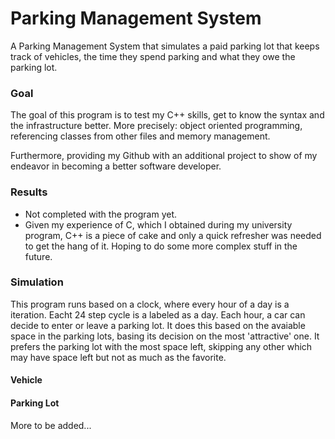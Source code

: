 # Parking Management System
A Parking Management System that simulates a paid parking lot that keeps track of vehicles, the time they spend parking and what they owe the parking lot. 

### Goal
The goal of this program is to test my C++ skills, get to know the syntax and the infrastructure better. More precisely: object oriented programming, referencing classes from other files and memory management.

Furthermore, providing my Github with an additional project to show of my endeavor in becoming a better software developer. 

### Results
- Not completed with the program yet.
- Given my experience of C, which I obtained during my university program, C++ is a piece of cake and only a quick refresher was needed to get the hang of it. Hoping to do some more complex stuff in the future. 

### Simulation
This program runs based on a clock, where every hour of a day is a iteration. Eacht 24 step cycle is a labeled as a day. Each hour, a car can decide to enter or leave a parking lot. It does this based on the avaiable space in the parking lots, basing its decision on the most 'attractive' one. It prefers the parking lot with the most space left, skipping any other which may have space left but not as much as the favorite. 

#### Vehicle
#### Parking Lot

More to be added...
